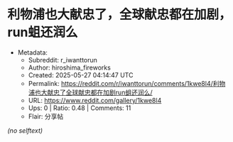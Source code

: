 # 利物浦也大献忠了，全球献忠都在加剧，run蛆还润么

- Metadata:
  - Subreddit: r_iwanttorun
  - Author: hiroshima_fireworks
  - Created: 2025-05-27 04:14:47 UTC
  - Permalink: https://reddit.com/r/iwanttorun/comments/1kwe8l4/利物浦也大献忠了全球献忠都在加剧run蛆还润么/
  - URL: https://www.reddit.com/gallery/1kwe8l4
  - Ups: 0 | Ratio: 0.48 | Comments: 11
  - Flair: 分享帖

_(no selftext)_
